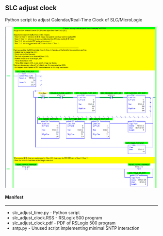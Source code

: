 ## SLC adjust clock

Python script to adjust Calendar/Real-Time Clock of SLC/MicroLogix

![](slc_adjust_RTC.png)

#### Manifest
--------
* slc_adjust_time.py - Python script
* slc_adjust_clock.RSS - RSLogix 500 program
* slc_adjust_clock.pdf - PDF of RSLogix 500 program
* sntp.py - Unused script implementing minimal SNTP interaction
